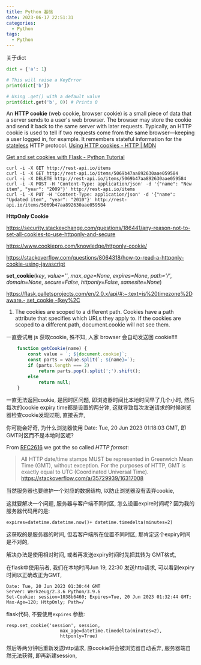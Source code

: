 ```yaml
---
title: Python 基础
date: 2023-06-17 22:51:31
categories:
  - Python
tags:
  - Python
---
```


关于dict

```python
dict = {'a': 1}

# This will raise a KeyError
print(dict['b'])

# Using .get() with a default value 
print(dict.get('b', 0)) # Prints 0
```



An **HTTP cookie** (web cookie, browser cookie) is a small piece of data that a server sends to a user's web browser. The browser may store the cookie and send it back to the same server with later requests. Typically, an HTTP cookie is used to tell if two requests come from the same browser—keeping a user logged in, for example. It remembers stateful information for the [stateless](https://developer.mozilla.org/en-US/docs/Web/HTTP/Overview#http_is_stateless_but_not_sessionless) HTTP protocol. [Using HTTP cookies - HTTP | MDN](https://developer.mozilla.org/en-US/docs/Web/HTTP/Cookies)

[Get and set cookies with Flask - Python Tutorial](https://pythonbasics.org/flask-cookies/)



```shell
curl -i -X GET http://rest-api.io/items
curl -i -X GET http://rest-api.io/items/5069b47aa892630aae059584
curl -i -X DELETE http://rest-api.io/items/5069b47aa892630aae059584
curl -i -X POST -H 'Content-Type: application/json' -d '{"name": "New item", "year": "2009"}' http://rest-api.io/items
curl -i -X PUT -H 'Content-Type: application/json' -d '{"name": "Updated item", "year": "2010"}' http://rest-api.io/items/5069b47aa892630aae059584
```



**HttpOnly Cookie** 

https://security.stackexchange.com/questions/186441/any-reason-not-to-set-all-cookies-to-use-httponly-and-secure

https://www.cookiepro.com/knowledge/httponly-cookie/

https://stackoverflow.com/questions/8064318/how-to-read-a-httponly-cookie-using-javascript

**set_cookie**(*key*, *value=''*, *max_age=None*, *expires=None*, *path='/'*, *domain=None*, *secure=False*, *httponly=False*, *samesite=None*)

https://flask.palletsprojects.com/en/2.0.x/api/#:~:text=is%20timezone%2Daware.-,set_cookie,-(key%2C

1. The cookies are scoped to a different path. Cookies have a path attribute that specifies which URLs they apply to. If the cookies are scoped to a different path, document.cookie will not see them.



一直尝试用 js 获取cookie, 殊不知, 人家 browser 会自动发送回 cookie!!!!



```js
    function getCookie(name) {
        const value = `; ${document.cookie}`;
        const parts = value.split(`; ${name}=`);
        if (parts.length === 2)
            return parts.pop().split(';').shift();
        else
            return null;
    }
```

一直无法返回cookie, 是因时区问题, 即浏览器时间比本地时间早了几个小时, 然后每次的cookie expiry time都是设置的两分钟, 这就导致每次发送请求的时候浏览器检查cookie发现过期, 直接丢弃, 

你可能会好奇, 为什么浏览器使用 Date: Tue, 20 Jun 2023 01:18:03 GMT, 即GMT时区而不是本地时区呢?

From [RFC2616](https://www.w3.org/Protocols/rfc2616/rfc2616-sec3.html) we got the so called *HTTP format*:

> All HTTP date/time stamps MUST be represented in Greenwich Mean Time (GMT), without exception. For the purposes of HTTP, GMT is exactly equal to UTC (Coordinated Universal Time). https://stackoverflow.com/a/35729939/16317008

当然服务器也要维护一个对应的数据结构, 以防止浏览器没有丢弃cookie, 

这就要解决一个问题, 服务器与客户端不同时区, 怎么设置expire时间呢? 因为我的服务器代码用的是:

```
expires=datetime.datetime.now()+ datetime.timedelta(minutes=2)
```

这获取的是服务器的时间, 但若客户端所在位置不同时区, 那肯定这个expiry时间是不对的,

解决办法是使用相对时间, 或者再发送expiry时间时先把其转为 GMT格式,

在flask中使用前者, 我们在本地时间Jun 19, 22:30 发送http请求, 可以看到expiry时间以正确改正为GMT, 

```
Date: Tue, 20 Jun 2023 01:30:44 GMT
Server: Werkzeug/2.3.6 Python/3.9.6
Set-Cookie: session=1038b6460; Expires=Tue, 20 Jun 2023 01:32:44 GMT; Max-Age=120; HttpOnly; Path=/
```

flask代码, 不要使用`expires` 参数:

```
resp.set_cookie('session', session,
                    max_age=datetime.timedelta(minutes=2),
                    httponly=True)
```

然后等两分钟后重新发送http请求, 原cookie将会被浏览器自动丢弃, 服务器端自然无法获得, 即再新建session, 

